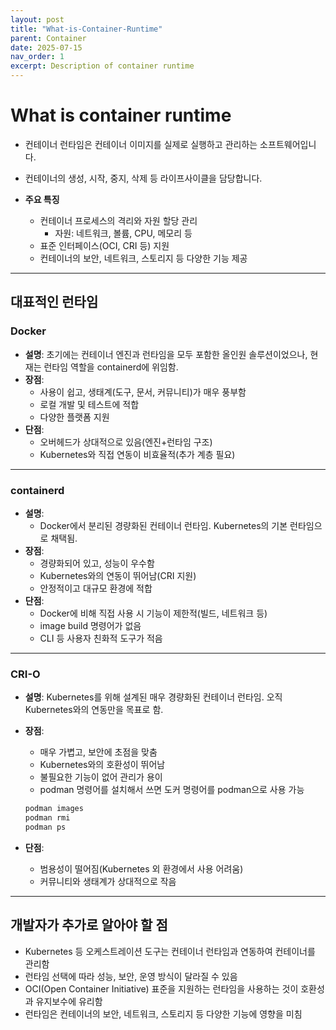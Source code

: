```yaml
---
layout: post
title: "What-is-Container-Runtime"
parent: Container
date: 2025-07-15
nav_order: 1
excerpt: Description of container runtime
---
```


# What is container runtime

- 컨테이너 런타임은 컨테이너 이미지를 실제로 실행하고 관리하는 소프트웨어입니다.
- 컨테이너의 생성, 시작, 중지, 삭제 등 라이프사이클을 담당합니다.

- **주요 특징**
  - 컨테이너 프로세스의 격리와 자원 할당 관리
    - 자원: 네트워크, 볼륨, CPU, 메모리 등
  - 표준 인터페이스(OCI, CRI 등) 지원
  - 컨테이너의 보안, 네트워크, 스토리지 등 다양한 기능 제공

---

## 대표적인 런타임

### Docker

- **설명**: 초기에는 컨테이너 엔진과 런타임을 모두 포함한 올인원 솔루션이었으나, 현재는 런타임 역할을 containerd에 위임함.
- **장점**:
  - 사용이 쉽고, 생태계(도구, 문서, 커뮤니티)가 매우 풍부함
  - 로컬 개발 및 테스트에 적합
  - 다양한 플랫폼 지원
- **단점**:
  - 오버헤드가 상대적으로 있음(엔진+런타임 구조)
  - Kubernetes와 직접 연동이 비효율적(추가 계층 필요)

---

### containerd

- **설명**:
  - Docker에서 분리된 경량화된 컨테이너 런타임. Kubernetes의 기본 런타임으로 채택됨.
- **장점**:
  - 경량화되어 있고, 성능이 우수함
  - Kubernetes와의 연동이 뛰어남(CRI 지원)
  - 안정적이고 대규모 환경에 적합
- **단점**:
  - Docker에 비해 직접 사용 시 기능이 제한적(빌드, 네트워크 등)
  - image build 명령어가 없음
  - CLI 등 사용자 친화적 도구가 적음

---

### CRI-O

- **설명**: Kubernetes를 위해 설계된 매우 경량화된 컨테이너 런타임. 오직 Kubernetes와의 연동만을 목표로 함.
- **장점**:

  - 매우 가볍고, 보안에 초점을 맞춤
  - Kubernetes와의 호환성이 뛰어남
  - 불필요한 기능이 없어 관리가 용이
  - podman 명령어를 설치해서 쓰면 도커 명령어를 podman으로 사용 가능

  ```bash
  podman images
  podman rmi
  podman ps

  ```

- **단점**:
  - 범용성이 떨어짐(Kubernetes 외 환경에서 사용 어려움)
  - 커뮤니티와 생태계가 상대적으로 작음

---

## 개발자가 추가로 알아야 할 점

- Kubernetes 등 오케스트레이션 도구는 컨테이너 런타임과 연동하여 컨테이너를 관리함
- 런타임 선택에 따라 성능, 보안, 운영 방식이 달라질 수 있음
- OCI(Open Container Initiative) 표준을 지원하는 런타임을 사용하는 것이 호환성과 유지보수에 유리함
- 런타임은 컨테이너의 보안, 네트워크, 스토리지 등 다양한 기능에 영향을 미침
